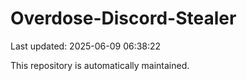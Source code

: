 # Overdose-Discord-Stealer

Last updated: 2025-06-09 06:38:22

This repository is automatically maintained.
